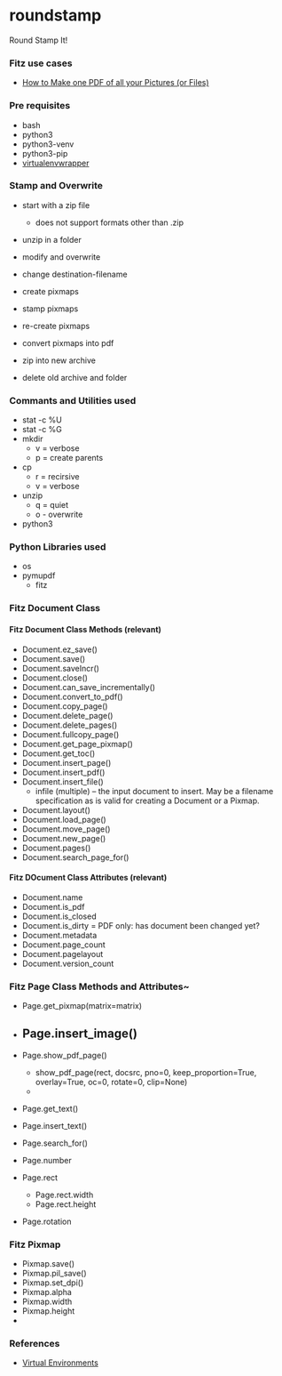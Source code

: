 # roundstamp
Round Stamp It!


### Fitz use cases
- [How to Make one PDF of all your Pictures (or Files)](https://pymupdf.readthedocs.io/en/latest/recipes-images.html#how-to-make-one-pdf-of-all-your-pictures-or-files)

### Pre requisites
- bash
- python3
- python3-venv
- python3-pip
- [virtualenvwrapper](https://pypi.org/project/virtualenvwrapper/)


### Stamp and Overwrite
- start with a zip file
    - does not support formats other than .zip

- unzip in a folder
- modify and overwrite
- change destination-filename
- create pixmaps
- stamp pixmaps
- re-create pixmaps
- convert pixmaps into pdf
- zip into new archive
- delete old archive and folder


### Commants and Utilities used
- stat -c %U
- stat -c %G
- mkdir
    - v = verbose
    - p = create parents
- cp
    - r = recirsive
    - v = verbose
- unzip
    - q = quiet
    - o - overwrite
- python3

### Python Libraries used
- os
- pymupdf
    - fitz

### Fitz Document Class

#### Fitz Document Class Methods (relevant)
- Document.ez_save()
- Document.save()
- Document.saveIncr()
- Document.close()
- Document.can_save_incrementally()
- Document.convert_to_pdf()
- Document.copy_page()
- Document.delete_page()
- Document.delete_pages()
- Document.fullcopy_page()
- Document.get_page_pixmap()
- Document.get_toc()
- Document.insert_page()
- Document.insert_pdf()
- Document.insert_file()
    - infile (multiple) – the input document to insert. May be a filename specification as is valid for creating a Document or a Pixmap.
- Document.layout()
- Document.load_page()
- Document.move_page()
- Document.new_page()
- Document.pages()
- Document.search_page_for()

#### Fitz DOcument Class Attributes (relevant)
- Document.name
- Document.is_pdf
- Document.is_closed
- Document.is_dirty = PDF only: has document been changed yet?
- Document.metadata
- Document.page_count
- Document.pagelayout
- Document.version_count


### Fitz Page Class Methods and Attributes~

- Page.get_pixmap(matrix=matrix)
- Page.insert_image()
    - 
- Page.show_pdf_page()
    - show_pdf_page(rect, docsrc, pno=0, keep_proportion=True, overlay=True, oc=0, rotate=0, clip=None)
    - 
- Page.get_text()
- Page.insert_text()
- Page.search_for()


- Page.number
- Page.rect
    - Page.rect.width
    - Page.rect.height
- Page.rotation

### Fitz Pixmap

- Pixmap.save()
- Pixmap.pil_save()
- Pixmap.set_dpi()
- Pixmap.alpha
- Pixmap.width
- Pixmap.height
- 


### References
- [Virtual Environments](https://ioflood.com/blog/python-activate-venv/)